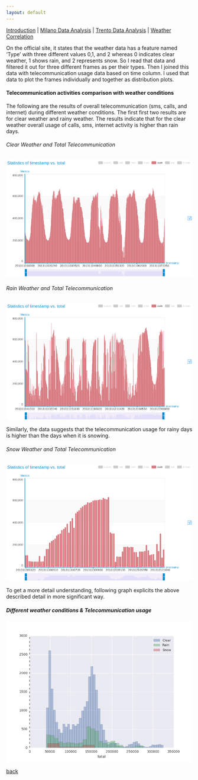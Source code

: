 ```yaml
---
layout: default
---
```


[Introduction](./../index.html) | [Milano Data Analysis](./../pages/milano.html) | [Trento Data Analysis](./../pages/trento.html) | [Weather Correlation](./../pages/correlation.html)

On the official site, [ ](https://dandelion.eu/datagems/SpazioDati/precipitation-milano/description/) it states that the weather data has a feature named ‘Type’ with three different values 0,1, and 2 whereas 0 indicates clear weather, 1 shows rain, and 2 represents snow. So I read that data and filtered it out for three different frames as per their types. Then I joined this data with telecommunication usage data based on time column. I used that data to
plot the frames individually and together as distribution plots. 

#### Telecommunication activities comparison with weather conditions

The following are the results of overall telecommunication (sms, calls, and internet) during different weather conditions.  The first first two results are for clear weather and rainy weather. The results indicate that for the clear weather overall usage of calls, sms, internet activity is higher than rain days. 

###### Clear Weather and Total Telecommunication
![Clear Weather](./../assets/images/clearweather.png)
                                            

###### Rain Weather and Total Telecommunication
![Rain](./../assets/images/rainweather.png)

Similarly, the data suggests that the telecommunication usage for rainy days is higher than the days when it is snowing.

###### Snow Weather and Total Telecommunication
![Snow](./../assets/images/snowweather.png)
                                           
To get a more detail understanding, following graph explicits the above described detail in more significant way.

##### Different weather conditions & Telecommunication usage
![comparison](./../assets/images/weathercomparison.png)



[back](./trento.html)                                                                          
